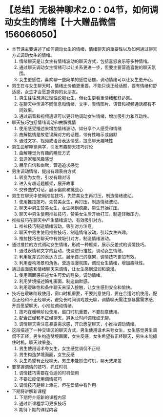 # 【总结】无极神聊术2.0：04节，如何调动女生的情绪【十大赠品微信156066050】

-   本节课主要讲述了如何调动女生的情绪，情绪聊天的重要性以及如何通过聊天方式调动女生的情绪。
    1.  情绪聊天是让女生有情绪波动的聊天方式，包括喜怒哀乐等多种情绪。
    2.  通过聊天调动女生情绪可以让关系更进一步，但要主要营造喜悦的聊天氛围。
    3.  女生更感性，喜欢聊一些简单的感性话题，调动情绪可以让女生更开心。
-   男生在与女生聊天时，情绪比价值更重要，不能只谈正经话题，要有情绪和舒适感，女生才会愿意做你的女朋友。
    1.  男生往往想通过理性说服女生，但女生更看重情绪和舒适感。
    2.  在聊天中传递不同信息和情绪，文字、表情图片、语音和视频通话都有不同效果。
    3.  通过语音和视频通话可以更好地调动女生情绪，增加吸引力和互动性。
-   聊天技巧包括情绪调动和曲解挑情
    1.  使用感受描述来增加情绪波动，如分享个人感受和情绪
    2.  曲解挑情是故意误解对方的话题，带有性暗示或幽默
    3.  通过文字、视频或语音表达情感，提高聊天趣味性
-   男生曲解睡觉两字，引发有趣聊天技巧讨论
    1.  曲解睡觉为有趣的睡觉方式
    2.  营造家和风趣感觉
    3.  展示自信和幽默，营造追求感觉
-   男生调动情绪，提出有趣表白方式
    1.  转变为女性，引发有趣对话
    2.  进入有趣话题框架，展开故事
    3.  交锋曲式对话，展示幽默和挑战心
-   男生在聊天中使用推拉技巧，先赞美女生再打压，制造情绪波动。
    1.  使用推拉技巧，先赞美女生，再打压，制造情绪波动。
    2.  聊天中男生赞美女生，女生感到疯癫，男生开始打压。
    3.  聊天中男生使用推拉技巧，赞美女生后开始打压，制造轻微压力。
-   推拉技巧在聊天中产生情绪波动，有效吸引对方。
    1.  推拉技巧制造情绪波动，吸引对方注意。
    2.  聊天中男生使用推拉技巧，制造情绪波动，引起女生兴趣。
    3.  推拉技巧在聊天中有效吸引对方，制造情绪波动。
-   通过推拉的方式调动女生情绪，形成一种框架，展示反差式的调情技巧。
    1.  通过表情和文字的互动，快速进行推拉，调动女生情绪。
    2.  利用反差式的表达方式，展示自己的框架，调情技巧更加有效。
    3.  利用虚构场景和角色，营造浪漫氛围，调动女生情绪，增加趣味性。
-   通过画面感和情绪聊天来调情，让女生感到湿润和浪漫。
    1.  使用画面感描述女生可爱的睡姿，调动情绪。
    2.  利用梦境描述婚礼画面，制造幽默感。
    3.  利用暧昧性和条件聊天来深入接触，让女生感到安全和愉快。
-   技巧在暧昧阶段使用，窗口时机重要，不要刻意使用，要在合适时机使用，配合正经和不正经聊天，避免长时间调戏或无聊，调情聊天需注意暴露需求感，开启愿望聊天，小推拉调动情绪。
    1.  技巧在暧昧阶段使用，窗口时机重要，不要刻意使用。
    2.  配合正经和不正经聊天，避免长时间调戏或无聊。
    3.  调情聊天需注意暴露需求感，开启愿望聊天，小推拉调动情绪。
-   这段描述了一种交锋区的聊天方式，男生使用话术来夸女生，女生感觉男生调侃不正经，男生构造梦境画面，女生反感。女生希望有正经聊天，男生未能抓住时机，聊天效果差。
    1.  男生使用话术夸女生，女生感觉调侃不正经
    2.  男生构造梦境画面，女生反感
    3.  女生希望有正经聊天，男生未能抓住时机，聊天效果差
-   要掌握调情的技巧，抓住时机
    1.  调情技巧需要在合适的时机使用
    2.  不要过度使用调情技巧
    3.  调情技巧是锦上添花，但在爱情中有作用
-   下期将讲解新课程
    1.  下期将介绍新的课程内容
    2.  通过新课程学习更多技巧
    3.  期待下期的课程内容